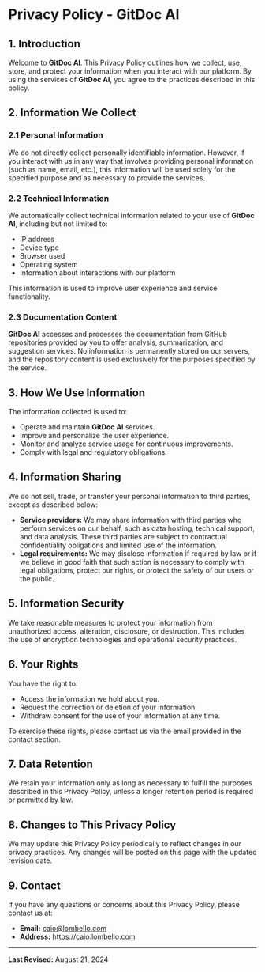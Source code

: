 # Privacy Policy - GitDoc AI

## 1. Introduction

Welcome to **GitDoc AI**. This Privacy Policy outlines how we collect, use, store, and protect your information when you interact with our platform. By using the services of **GitDoc AI**, you agree to the practices described in this policy.

## 2. Information We Collect

### 2.1 Personal Information
We do not directly collect personally identifiable information. However, if you interact with us in any way that involves providing personal information (such as name, email, etc.), this information will be used solely for the specified purpose and as necessary to provide the services.

### 2.2 Technical Information
We automatically collect technical information related to your use of **GitDoc AI**, including but not limited to:
- IP address
- Device type
- Browser used
- Operating system
- Information about interactions with our platform

This information is used to improve user experience and service functionality.

### 2.3 Documentation Content
**GitDoc AI** accesses and processes the documentation from GitHub repositories provided by you to offer analysis, summarization, and suggestion services. No information is permanently stored on our servers, and the repository content is used exclusively for the purposes specified by the service.

## 3. How We Use Information

The information collected is used to:
- Operate and maintain **GitDoc AI** services.
- Improve and personalize the user experience.
- Monitor and analyze service usage for continuous improvements.
- Comply with legal and regulatory obligations.

## 4. Information Sharing

We do not sell, trade, or transfer your personal information to third parties, except as described below:
- **Service providers:** We may share information with third parties who perform services on our behalf, such as data hosting, technical support, and data analysis. These third parties are subject to contractual confidentiality obligations and limited use of the information.
- **Legal requirements:** We may disclose information if required by law or if we believe in good faith that such action is necessary to comply with legal obligations, protect our rights, or protect the safety of our users or the public.

## 5. Information Security

We take reasonable measures to protect your information from unauthorized access, alteration, disclosure, or destruction. This includes the use of encryption technologies and operational security practices.

## 6. Your Rights

You have the right to:
- Access the information we hold about you.
- Request the correction or deletion of your information.
- Withdraw consent for the use of your information at any time.

To exercise these rights, please contact us via the email provided in the contact section.

## 7. Data Retention

We retain your information only as long as necessary to fulfill the purposes described in this Privacy Policy, unless a longer retention period is required or permitted by law.

## 8. Changes to This Privacy Policy

We may update this Privacy Policy periodically to reflect changes in our privacy practices. Any changes will be posted on this page with the updated revision date.

## 9. Contact

If you have any questions or concerns about this Privacy Policy, please contact us at:
- **Email:** caio@lombello.com
- **Address:** https://caio.lombello.com

---

**Last Revised:** August 21, 2024